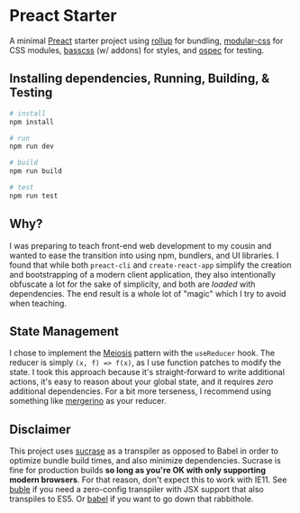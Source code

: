 # Preact Starter

A minimal [Preact](https://preactjs.com/) starter project using [rollup](http://rollupjs.org/) for bundling, [modular-css](https://m-css.com/) for CSS modules, [basscss](https://basscss.com/) (w/ addons) for styles, and [ospec](https://github.com/MithrilJS/mithril.js/tree/next/ospec) for testing.

## Installing dependencies, Running, Building, & Testing

``` bash
# install
npm install

# run
npm run dev

# build
npm run build

# test
npm run test
```

## Why?

I was preparing to teach front-end web development to my cousin and wanted to ease the transition into using npm, bundlers, and UI libraries. I found that while both `preact-cli` and `create-react-app` simplify the creation and bootstrapping of a modern client application, they also intentionally obfuscate a lot for the sake of simplicity, and both are *loaded* with dependencies. The end result is a whole lot of "magic" which I try to avoid when teaching.

## State Management

I chose to implement the [Meiosis](https://meiosis.js.org/) pattern with the `useReducer` hook. The reducer is simply `(x, f) => f(x)`, as I use function patches to modify the state. I took this approach because it's straight-forward to write additional actions, it's easy to reason about your global state, and it requires *zero* additional dependencies. For a bit more terseness, I recommend using something like [mergerino](https://github.com/fuzetsu/mergerino) as your reducer.

## Disclaimer

This project uses [sucrase](https://github.com/alangpierce/sucrase) as a transpiler as opposed to Babel in order to optimize bundle build times, and also minimize dependencies. Sucrase is fine for production builds **so long as you're OK with only supporting modern browsers**. For that reason, don't expect this to work with IE11. See [buble](https://buble.surge.sh) if you need a zero-config transpiler with JSX support that also transpiles to ES5. Or [babel](https://babeljs.io/) if you want to go down that rabbithole.